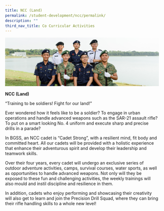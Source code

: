 ```yaml
---
title: NCC (Land)
permalink: /student-development/ncc/permalink/
description: ""
third_nav_title: Co Curricular Activities
---
```

![](/images/Uniformed-Groups-banner.jpg)

**NCC (Land)**

“Training to be soldiers! Fight for our land!”

Ever wondered how it feels like to be a soldier? To engage in urban operations and handle advanced weapons such as the SAR-21 assault rifle? To put on a smart looking No. 4 uniform and execute sharp and precise drills in a parade?

In BGSS, an NCC cadet is “Cadet Strong”, with a resilient mind, fit body and committed heart. All our cadets will be provided with a holistic experience that enhance their adventurous spirit and develop their leadership and teamwork skills.

Over their four years, every cadet will undergo an exclusive series of outdoor adventure activities, camps, survival courses, water sports, as well as opportunities to handle advanced weapons. Not only will they be exposed to these fun and challenging activities, the weekly trainings will also mould and instil discipline and resilience in them.

In addition, cadets who enjoy performing and showcasing their creativity will also get to learn and join the Precision Drill Squad, where they can bring their rifle handling skills to a whole new level!